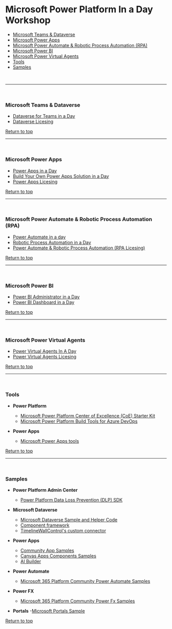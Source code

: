 <a id="top" />

# Microsoft Power Platform In a Day Workshop

- [Microsoft Teams & Dataverse](#microsoft-teams-and-dataverse)
- [Microsoft Power Apps](#microsoft-power-apps)
- [Microsoft Power Automate & Robotic Process Automation (RPA)](#microsoft-power-automate)
- [Microsoft Power BI](#microsoft-power-bi)
- [Microsoft Power Virtual Agents](#microsoft-power-virtual-agents)
- [Tools](#tools)
- [Samples](#samples)


<br>

---

<br>

### Microsoft Teams & Dataverse

<a id="microsoft-teams-and-dataverse" />

- [Dataverse for Teams in a Day](./Dataverse_for_Teams_in_a_Day/README.md)
- [Dataverse Licesing](./Licensing/Power_Platform_Licensing_Guide_February_2022_FINAL_PUB.pdf)

[Return to top](#top)
<br>

---

<br>

### Microsoft Power Apps

<a id="microsoft-power-apps" />

- [Power Apps in a Day](./Power_Apps_in_a_Day/README.md)
- [Build Your Own Power Apps Solution in a Day](./Build_Your_Own_Power_Apps_Solution_in_a_Day/README.md)
- [Power Apps Licesing](./Licensing/Power_Platform_Licensing_Guide_February_2022_FINAL_PUB.pdf)

[Return to top](#top)
<br>

---

<br>

### Microsoft Power Automate & Robotic Process Automation (RPA)

<a id="microsoft-power-automate" />

- [Power Automate in a day](./Power_Automate_in_a_day/README.md)
- [Robotic Process Automation in a Day](./Robotic_Process_Automation_in_a_Day/README.md)
- [Power Automate & Robotic Process Automation (RPA Licesing)](./Licensing/Power_Platform_Licensing_Guide_February_2022_FINAL_PUB.pdf)

[Return to top](#top)
<br>

---

<br>

### Microsoft Power BI

<a id="microsoft-power-bi" />

- [Power BI Administrator in a Day](./Power_BI_Administrator_in_a_Day/README.md)
- [Power BI Dashboard in a Day](./Power_BI_Dashboard_in_a_Day/README.md)

[Return to top](#top)
<br>

---

<br>

### Microsoft Power Virtual Agents

<a id="microsoft-power-virtual-agents" />

- [Power Virtual Agents In A Day](./Power_Virtual_Agents_in_a_Day/README.md)
- [Power Virtual Agents  Licesing](./Licensing/Power_Platform_Licensing_Guide_February_2022_FINAL_PUB.pdf)

[Return to top](#top)
<br>

---

<br>

### Tools

<a id="tools" />

- **Power Platform**
    - [Microsoft Power Platform Center of Excellence (CoE) Starter Kit](https://docs.microsoft.com/en-us/power-platform/guidance/coe/starter-kit)
    - [Microsoft Power Platform Build Tools for Azure DevOps](https://docs.microsoft.com/en-us/power-platform/alm/devops-build-tools)

- **Power Apps** 
    - [Microsoft Power Apps tools](https://powerusers.microsoft.com/t5/Community-App-Samples/bd-p/AppFeedbackGallery)

[Return to top](#top)
<br>

---

<br>

### Samples

<a id="samples" />

- **Power Platform Admin Center**
    - [Power Platform Data Loss Prevention (DLP) SDK](https://github.com/microsoft/PowerApps-Samples/tree/master/powershell/admin-center)

- **Microsoft Dataverse**
    - [Microsoft Dataverse Sample and Helper Code](https://github.com/microsoft/PowerApps-Samples/tree/master/cds)
    - [Component framework](https://github.com/microsoft/PowerApps-Samples/tree/master/component-framework)
    - [TimelineWallControl's custom connector](https://github.com/microsoft/PowerApps-Samples/tree/master/model-driven-apps/custom-connectors/SecondaryRecordSource/solution)


- **Power Apps** 
    - [Community App Samples](https://powerusers.microsoft.com/t5/Community-App-Samples/bd-p/AppFeedbackGallery)
    - [Canvas Apps Components Samples](https://powerusers.microsoft.com/t5/Canvas-Apps-Components-Samples/bd-p/ComponentsGallery)
    - [AI Builder](https://github.com/microsoft/PowerApps-Samples/tree/master/ai-builder)


- **Power Automate**
    - [Microsoft 365 Platform Community Power Automate Samples](https://pnp.github.io/powerplatform-samples/samples/powerautomate/)


- **Power FX**
    - [Microsoft 365 Platform Community Power Fx Samples](https://pnp.github.io/powerplatform-samples/samples/powerfx/)

- **Portals**
    -[Microsoft Portals Sample](https://github.com/microsoft/PowerApps-Samples/tree/master/portals)
    

[Return to top](#top)
<br>

